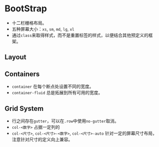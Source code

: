 # BootStrap

- 十二栏栅格布局。
- 五种屏幕大小：`xs`, `sm`, `md`, `lg`, `xl`
- 通过`class`来取得样式，而不是重置标签的样式，以便结合其他预定义的框架。

## Layout

## Containers

- `container` 在每个断点处设置不同的宽度。
- `container-fluid` 总是拓展到所有可用的宽度。

## Grid System

- 行之间存在`gutter`，可以在`.row`中使用`no-gutter`取消。
- `col-<数字>` 占据一定列的
- `col-<尺寸>`, `col-<尺寸>-<数字>`, `col-<尺寸>-auto` 针对一定的屏幕尺寸布局，注意针对尺寸的定义向上兼容。
